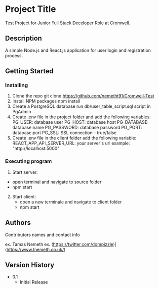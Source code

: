 # Project Title

Test Project for Junior Full Stack Deceloper Role at Cromwell.

## Description

A simple Node.js and React.js application for user login and registration process.

## Getting Started

### Installing

1. Clone the repo
   git clone https://github.com/nemetht91/Cromwell-Test
2. Install NPM packages
   npm install
3. Create a PostgreSQL database
   run db/user_table_script.sql script in PgAdmin
4. Create .env file in the project folder and add the following variables:
   PG_USER: database user
   PG_HOST: database host
   PG_DATABASE: database name
   PG_PASSWORD: database password
   PG_PORT: database port
   PG_SSL: SSL connection - true/false
6. Create .env file in the client folder add the following variable:
   REACT_APP_API_SERVER_URL: your server's url example: "http://localhost:5000"

### Executing program

1. Start server:
  - open terminal and navigate to source folder
  - npm start
2. Start client:
   - open a new terminale and navigate to client folder
   - npm start

## Authors

Contributors names and contact info

ex. Tamas Nemeth
ex. (https://twitter.com/dompizzie)](https://www.tnemeth.co.uk/)

## Version History

* 0.1
    * Initial Release
